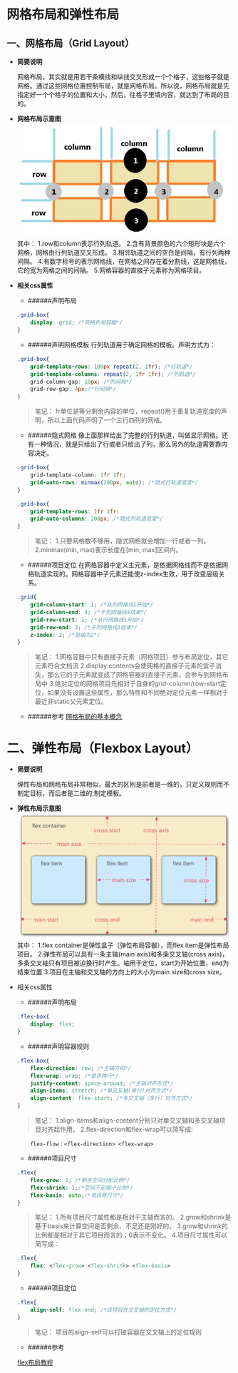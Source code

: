 # 网格布局和弹性布局

## 一、网格布局（Grid Layout）
* __简要说明__  

    网格布局，其实就是用若干条横线和纵线交叉形成一个个格子，这些格子就是网格。通过这些网格位置控制布局，就是网格布局。所以说，网格布局就是先指定好一个个格子的位置和大小，然后，往格子里填内容，就达到了布局的目的。
    
* __网格布局示意图__
![网格示意图](./imgs/grid.jpg)
其中：
1.row和column表示行列轨道。
2.含有背景颜色的六个矩形块是六个网格，网格由行列轨道交叉形成。
3.相邻轨道之间的空白是间隔，有行列两种间隔。
4.有数字标号的表示网格线，在网格之间存在着分割线，这是网格线，它的宽为网格之间的间隔。
5.网格容器的直接子元素称为网格项目。
* __相关css属性__
    * ######声明布局
    ```css
    .grid-box{
        display: grid; /*网格布局容器*/
    }
    ```
    * ######声明网格模板
    行列轨道用于确定网格的模板。声明方式为：
    ```css
    .grid-box{
        grid-template-rows: 100px repeat(2, 1fr); /*行轨道*/
        grid-template-columns: repeat(2, 1fr 1fr); /*列轨道*/
        grid-column-gap: 10px; /*列间隔*/
        grid-row-gap: 4px;/*行间隔*/
    }
    ```
    > 笔记：
    > fr单位是等分剩余内容的单位，repeat()用于重复轨道宽度的声明，所以上面代码声明了一个三行四列的网格。
    * ######隐式网格
    像上面那样给出了完整的行列轨道，叫做显示网格。还有一种情况，就是只给出了行或者只给出了列，那么另外的轨道需要靠内容决定。
    ```css
    .grid-box{
        grid-template-column: 1fr 1fr;
        grid-auto-rows: minmax(200px, auto); /*隐式行轨道高度*/
    }
    ```
    ```css
    .grid-box{
        grid-template-rows: 1fr 1fr;
        grid-auto-columns: 200px; /*隐式列轨道宽度*/
    }
    ```
    > 笔记：
    > 1.只要网格数不够用，隐式网格就会增加一行或者一列。
    > 2.minmax(min, max)表示长度在[min, max]区间内。
    * ######项目定位
    在网格容器中定义主元素，是依据网格线而不是依据网格轨道实现的。网格容器中子元素还能使z-index生效，用于改变层级关系。
    ```css
    .grid{
        grid-column-start: 1; /*从列网格线1开始*/
        grid-column-end: 4; /*于列网格线4结束*/
        grid-row-start: 1; /*从行网格线1开始*/
        grid-row-end: 3; /*于列网格线3结束*/
        z-index: 2; /*层级为2*/
    }
    ```
    > 笔记：
    > 1.网格容器中只有直接子元素（网格项目）参与布局定位，其它元素符合文档流
    > 2.display:contents会使网格的直接子元素的盒子消失，那么它的子元素就变成了网格容器的直接子元素，会参与到网格布局中
    > 3.绝对定位的网格项目先相对于自身的grid-column/row-start定位，如果没有设置这些属性，那么特性和不同绝对定位元素一样相对于最近非static父元素定位。
    * ######参考
    [网格布局的基本概念](https://developer.mozilla.org/zh-CN/docs/web/css/css_grid_layout/basic_concepts_of_grid_layout)
    
# 二、弹性布局（Flexbox Layout）
* __简要说明__  

    弹性布局和网格布局非常相似，最大的区别是前者是一维的，只定义规则而不制定目标，而后者是二维的;制定模板。
    
* __弹性布局示意图__
![弹性布局示意图](./imgs/flex.png)
其中：
1.flex container是弹性盒子（弹性布局容器），而flex item是弹性布局项目。
2.弹性布局可以具有一条主轴(main axis)和多条交叉轴(cross axis)，多条交叉轴只有项目被迫换行时产生。轴用于定位，start为开始位置，end为结束位置
3.项目在主轴和交叉轴的方向上的大小为main size和cross size。
* 相关css属性
    * ######声明布局
    ```css
    .flex-box{
        display: flex;
    }
    ```
    * ######声明容器规则
    ```css
    .flex-box{
        flex-direction: row; /*主轴方向*/
        flex-wrap: wrap; /*是否换行*/
        justify-content: space-around; /*主轴对齐方式*/
        align-items: stretch; /*单交叉轴(单行)对齐方式*/
        align-content: flex-start; /*多交叉轴（多行）对齐方式*/
    }
    ```
    > 笔记：
    > 1.align-items和align-content分别只对单交叉轴和多交叉轴项目对齐起作用。
    > 2.flex-direction和flex-wrap可以简写成:
    ```csss
        flex-flow：<flex-direction> <flex-wrap>
    ```
    * ######项目尺寸
    ```css
    .flex{
        flex-grow: 1; /*剩余空间分配比例*/
        flex-shrink: 1;/*空间不足缩小比例*/
        flex-basis: auto;/*项目原尺寸*/
    }
    ```
    > 笔记：
    1.所有项目尺寸属性都是相对于主轴而言的。
    2.grow和shrink是基于basis来计算空间是否剩余、不足还是刚好的。
    3.grow和shrink的比例都是相对于其它项目而言的；0表示不变化。
    4.项目尺寸属性可以简写成：
    ```css
    .flex{
        flex: <flex-grow> <flex-shrink> <flex-basis> 
    }
    ```
    * ######项目定位
    ```css
    .flex{
        align-self: flex-end; /*该项目在交叉轴的定位方式*/
    }
    ```
    > 笔记：
    > 项目的align-self可以打破容器在交叉轴上的定位规则
    * ######参考
    
    [flex布局教程](http://www.ruanyifeng.com/blog/2015/07/flex-grammar.html)
    

    
    
